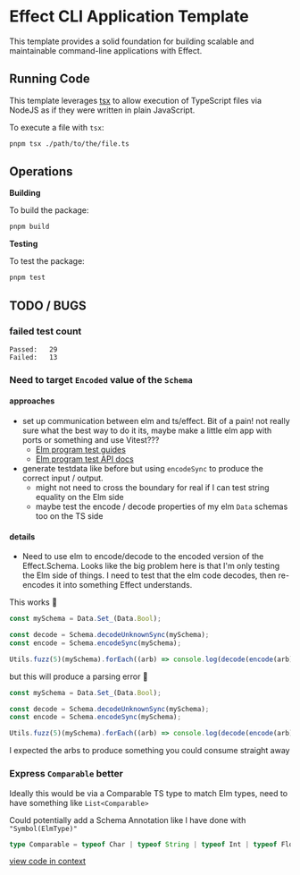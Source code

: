 # Effect CLI Application Template

This template provides a solid foundation for building scalable and maintainable command-line applications with Effect.

## Running Code

This template leverages [tsx](https://tsx.is) to allow execution of TypeScript files via NodeJS as if they were written in plain JavaScript.

To execute a file with `tsx`:

```sh
pnpm tsx ./path/to/the/file.ts
```

## Operations

**Building**

To build the package:

```sh
pnpm build
```

**Testing**

To test the package:

```sh
pnpm test
```

## TODO / BUGS

### failed test count

```
Passed:   29
Failed:   13
```

### Need to target `Encoded` value of the `Schema`

#### approaches

- set up communication between elm and ts/effect. Bit of a pain! not really sure what the best way to do it its, maybe make a little elm app with ports or something and use Vitest???
  - [Elm program test guides](https://web.archive.org/web/20221225214211/https://elm-program-test.netlify.app/)
  - [Elm program test API docs](https://package.elm-lang.org/packages/avh4/elm-program-test/latest)
- generate testdata like before but using `encodeSync` to produce the correct input / output.
  - might not need to cross the boundary for real if I can test string equality on the Elm side
  - maybe test the encode / decode properties of my elm `Data` schemas too on the TS side

#### details

- Need to use elm to encode/decode to the encoded version of the Effect.Schema. Looks like the big problem here is that I'm only testing the Elm side of things. I need to test that the elm code decodes, then re-encodes it into something Effect understands.

This works 🥳

```ts
const mySchema = Data.Set_(Data.Bool);

const decode = Schema.decodeUnknownSync(mySchema);
const encode = Schema.encodeSync(mySchema);

Utils.fuzz(5)(mySchema).forEach((arb) => console.log(decode(encode(arb))));
```

but this will produce a parsing error 💩

```ts
const mySchema = Data.Set_(Data.Bool);

const decode = Schema.decodeUnknownSync(mySchema);
const encode = Schema.encodeSync(mySchema);

Utils.fuzz(5)(mySchema).forEach((arb) => console.log(decode(encode(arb))));
```

I expected the arbs to produce something you could consume straight away

### Express `Comparable` better

Ideally this would be via a Comparable TS type to match Elm types, need to have something like `List<Comparable>`

Could potentially add a Schema Annotation like I have done with `"Symbol(ElmType)"`

```typescript
type Comparable = typeof Char | typeof String | typeof Int | typeof Float;
```

[view code in context](https://github.com/aaaaargZombies/effect-schema-to-elm/blob/fced363fcc5cca3087accdd7f616a574710adff9/src/Data.ts#L5-L7)

